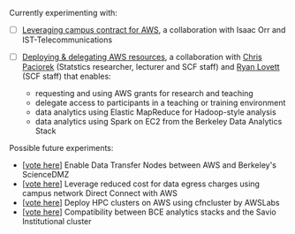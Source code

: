 Currently experimenting with:

- [ ]
  [Leveraging campus contract for AWS](https://github.com/ucberkeley/brc-experiments/tree/master/aws-campus-contract),
  a collaboration with Isaac Orr and IST-Telecommunications

- [ ]
  [Deploying & delegating AWS resources](https://github.com/ucberkeley/brc-experiments/tree/master/aws-iam),
  a collaboration with [Chris Paciorek](https://github.com/paciorek)
  (Statstics researcher, lecturer and SCF staff)
  and [Ryan Lovett](https://github.com/bagofmostlywater) (SCF staff) that enables:
  - requesting and using AWS grants for research and teaching
  - delegate access to participants in a teaching or training environment
  - data analytics using Elastic MapReduce for Hadoop-style analysis
  - data analytics using Spark on EC2 from the Berkeley Data Analytics Stack

Possible future experiments:

- [[vote here](https://github.com/ucberkeley/brc-experiments/issues/21)] Enable Data Transfer Nodes between AWS and Berkeley's ScienceDMZ
- [[vote here](https://github.com/ucberkeley/brc-experiments/issues/23)] Leverage reduced cost for data egress charges using campus network Direct Connect with AWS
- [[vote here](https://github.com/ucberkeley/brc-experiments/issues/20)] Deploy HPC clusters on AWS using cfncluster by AWSLabs
- [[vote here](https://github.com/ucberkeley/brc-experiments/issues/22)] Compatibility between BCE analytics stacks and the Savio Institutional cluster
